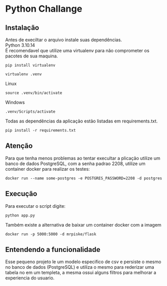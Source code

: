 # Python Challange

## Instalação
Antes de execiltar o arquivo instale suas dependências.<br>
Python 3.10.14<br>
É recomendavel que utilize uma virtualenv para não comprometer os pacotes de sua maquina.
```
pip install virtualenv
```
```
virtualenv .venv
```
Linux
```
source .venv/bin/activate
```
Windows

```
.venv/Scripts/activate
```
Todas as dependências da aplicação estão listadas em requirements.txt.
```
pip install -r requirements.txt
```
## Atenção
Para que tenha menos problemas ao tentar execultar a plicação utilize um banco de dados PostgreSQL, com a senha padrao 2208, utilize um container docker para realizar os testes:
```
docker run --name some-postgres -e POSTGRES_PASSWORD=2208 -d postgres 
```
## Execução
Para executar o script digite:
```
python app.py
```
Também existe a alternativa de baixar um container docker com a imagem
```
docker run -p 5000:5000 -d mrpiske/flask
```
## Entendendo a funcionalidade
Esse pequeno projeto le um modelo especifico de csv e persiste o mesmo no banco de dados (PostgreSQL) e utiliza o mesmo para rederizar uma tabela no em um templeta, a mesma ossui alguns filtros para melhorar a experiencia do usuario.
